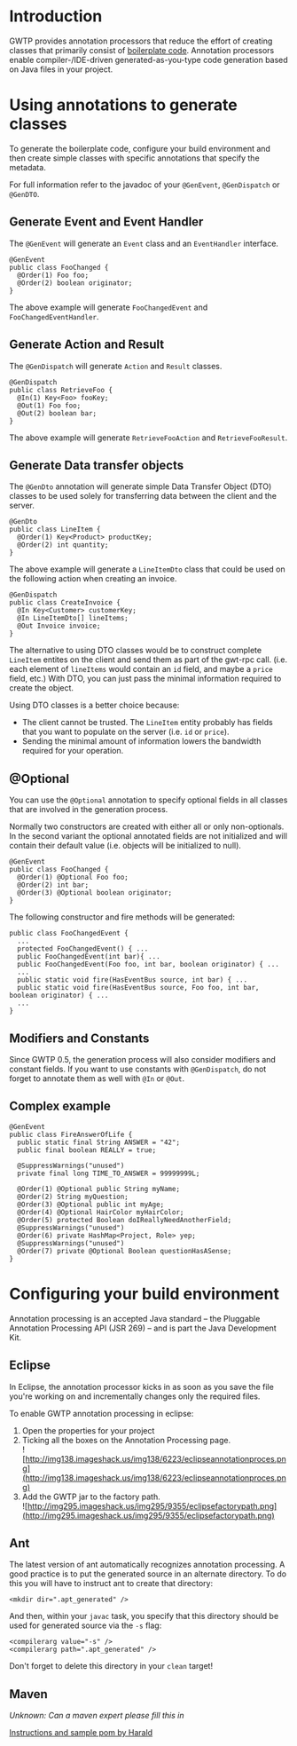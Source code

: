 

# Introduction #

GWTP provides annotation processors that reduce the effort of creating classes that primarily consist of [boilerplate code](http://en.wikipedia.org/wiki/Boilerplate_(text)#Boilerplate_code).  Annotation processors enable compiler-/IDE-driven generated-as-you-type code generation based on Java files in your project.

# Using annotations to generate classes #

To generate the boilerplate code, configure your build environment and then create simple classes with specific annotations that specify the metadata.

For full information refer to the javadoc of your `@GenEvent`, `@GenDispatch` or `@GenDTO`.

## Generate Event and Event Handler ##

The `@GenEvent` will generate an `Event` class and an `EventHandler` interface.
```
@GenEvent 
public class FooChanged {
  @Order(1) Foo foo;
  @Order(2) boolean originator;
}
```

The above example will generate `FooChangedEvent` and `FooChangedEventHandler`.

## Generate Action and Result ##

The `@GenDispatch` will generate `Action` and `Result` classes.
```
@GenDispatch
public class RetrieveFoo {
  @In(1) Key<Foo> fooKey;
  @Out(1) Foo foo;
  @Out(2) boolean bar;
}
```

The above example will generate `RetrieveFooAction` and `RetrieveFooResult`.

## Generate Data transfer objects ##

The `@GenDto` annotation will generate simple Data Transfer Object (DTO) classes to be used solely for transferring data between the client and the server.

```
@GenDto
public class LineItem {
  @Order(1) Key<Product> productKey;
  @Order(2) int quantity; 
}
```

The above example will generate a `LineItemDto` class that could be used on the following action when creating an invoice.

```
@GenDispatch
public class CreateInvoice {
  @In Key<Customer> customerKey;
  @In LineItemDto[] lineItems;
  @Out Invoice invoice;
}
```

The alternative to using DTO classes would be to construct complete `LineItem` entites on the client and send them as part of the gwt-rpc call. (i.e. each element of `lineItems` would contain an `id` field, and maybe a `price` field, etc.) With DTO, you can just pass the minimal information required to create the object.

Using DTO classes is a better choice because:
  * The client cannot be trusted. The `LineItem` entity probably has fields that you want to populate on the server (i.e. `id` or `price`).
  * Sending the minimal amount of information lowers the bandwidth required for your operation.

## @Optional ##
You can use the `@Optional` annotation to specify optional fields in all classes that are involved in the generation process.

Normally two constructors are created with either all or only non-optionals. In the second variant the optional annotated fields are not initialized and will contain their default value (i.e. objects will be initialized to null).

```
@GenEvent
public class FooChanged {
  @Order(1) @Optional Foo foo;
  @Order(2) int bar;
  @Order(3) @Optional boolean originator;
}
```

The following constructor and fire methods will be generated:

```
public class FooChangedEvent {
  ...
  protected FooChangedEvent() { ...
  public FooChangedEvent(int bar){ ...
  public FooChangedEvent(Foo foo, int bar, boolean originator) { ...
  ...
  public static void fire(HasEventBus source, int bar) { ...
  public static void fire(HasEventBus source, Foo foo, int bar, boolean originator) { ...
  ...
}
```

## Modifiers and Constants ##

Since GWTP 0.5, the generation process will also consider modifiers and constant fields. If you want to use constants with `@GenDispatch`, do not forget to annotate them as well with `@In` or `@Out`.

## Complex example ##

```
@GenEvent
public class FireAnswerOfLife {
  public static final String ANSWER = "42"; 
  public final boolean REALLY = true; 
  
  @SuppressWarnings("unused")
  private final long TIME_TO_ANSWER = 99999999L;

  @Order(1) @Optional public String myName;
  @Order(2) String myQuestion;
  @Order(3) @Optional public int myAge;
  @Order(4) @Optional HairColor myHairColor;
  @Order(5) protected Boolean doIReallyNeedAnotherField;
  @SuppressWarnings("unused")
  @Order(6) private HashMap<Project, Role> yep;
  @SuppressWarnings("unused")
  @Order(7) private @Optional Boolean questionHasASense;
}
```

# Configuring your build environment #

Annotation processing is an accepted Java standard – the Pluggable Annotation Processing API (JSR 269) – and is part the Java Development Kit.

## Eclipse ##

In Eclipse, the annotation processor kicks in as soon as you save the file you're working on and incrementally changes only the required files.

To enable GWTP annotation processing in eclipse:
  1. Open the properties for your project
  1. Ticking all the boxes on the Annotation Processing page. <br />![http://img138.imageshack.us/img138/6223/eclipseannotationproces.png](http://img138.imageshack.us/img138/6223/eclipseannotationproces.png)
  1. Add the GWTP jar to the factory path. <br />![http://img295.imageshack.us/img295/9355/eclipsefactorypath.png](http://img295.imageshack.us/img295/9355/eclipsefactorypath.png)

## Ant ##

The latest version of ant automatically recognizes annotation processing. A good practice is to put the generated source in an alternate directory. To do this you will have to instruct ant to create that directory:
```
<mkdir dir=".apt_generated" />
```
And then, within your `javac` task, you specify that this directory should be used for generated source via the `-s` flag:
```
<compilerarg value="-s" />
<compilerarg path=".apt_generated" />
```
Don't forget to delete this directory in your `clean` target!

## Maven ##

_Unknown: Can a maven expert please fill this in_

[Instructions and sample pom by Harald](http://groups.google.com/group/gwt-platform/browse_thread/thread/cad03cb1a7b98c9e/d060ebd4c26b4534)